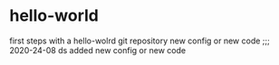 # hello-world
first steps with a hello-wolrd git repository
new config
or new code
;;; 2020-24-08 ds added new config or new code
